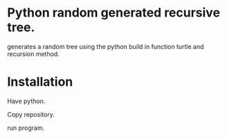 # Python random generated recursive tree.

generates a random tree using the python build in function turtle and recursion method. 

# Installation
Have python.

Copy repository.

run program.

